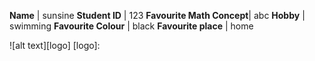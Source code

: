 **Name** | sunsine
**Student ID** | 123
**Favourite Math Concept**| abc
**Hobby** | swimming
**Favourite Colour** | black
**Favourite place** | home

![alt text][logo]
[logo]: 
